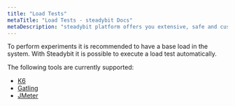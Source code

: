 ```yaml
---
title: "Load Tests"
metaTitle: "Load Tests - steadybit Docs"
metaDescription: "steadybit platform offers you extensive, safe and customizable attacks"
---
```


To perform experiments it is recommended to have a base load in the system. With Steadybit it is possible to execute a load test automatically.

The following tools are currently supported:

* [K6](load-tests/1-k6)
* [Gatling](load-tests/2-gatling)
* [JMeter](load-tests/3-jmeter)
